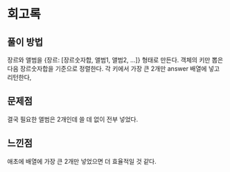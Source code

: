 # 회고록

## 풀이 방법
장르와 앨범을 {장르: [장르숫자합, 앨범1, 앨범2, ...]} 형태로 만든다. 객체의 키만 뽑은 다음 장르숫자합을 기준으로 정렬한다. 각 키에서 가장 큰 2개만 answer 배열에 넣고 리턴한다, 

## 문제점
결국 필요한 앨범은 2개인데 쓸 데 없이 전부 넣었다.

## 느낀점
애초에 배열에 가장 큰 2개만 넣었으면 더 효율적일 것 같다.